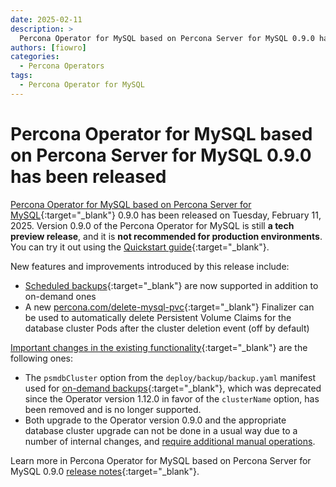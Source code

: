 ```yaml
---
date: 2025-02-11
description: >
  Percona Operator for MySQL based on Percona Server for MySQL 0.9.0 has been released on Tuesday, February 11, 2025.
authors: [fiowro]
categories:
  - Percona Operators
tags:
  - Percona Operator for MySQL
---
```


# Percona Operator for MySQL based on Percona Server for MySQL 0.9.0 has been released

<!-- more -->

[Percona Operator for MySQL based on Percona Server for MySQL](https://docs.percona.com/percona-operator-for-mysql/ps/index.html){:target="_blank"} 0.9.0 has been released on Tuesday, February 11, 2025.
Version 0.9.0 of the Percona Operator for MySQL is still **a tech preview release**, and it is **not recommended for production environments**. You can try it out using the [Quickstart guide](https://docs.percona.com/percona-operator-for-mysql/ps/quickstart.html){:target="_blank"}.

New features and improvements introduced by this release include:

* [Scheduled backups](https://docs.percona.com/percona-operator-for-mysql/ps/backups-scheduled.html){:target="_blank"} are now supported in addition to on-demand ones
* A new [percona.com/delete-mysql-pvc](https://docs.percona.com/percona-operator-for-mysql/ps/operator.html#metadata-name){:target="_blank"} Finalizer can be used to automatically delete Persistent Volume Claims for the database cluster Pods after the cluster deletion event (off by default)

[Important changes in the existing functionality](https://docs.percona.com/percona-operator-for-mysql/ps/ReleaseNotes/Kubernetes-Operator-for-PS-RN0.9.0.html#deprecation-and-removal){:target="_blank"} are the following ones:

* The `psmdbCluster` option from the `deploy/backup/backup.yaml` manifest used for [on-demand backups](https://docs.percona.com/percona-operator-for-mongodb/backups-ondemand.html){:target="_blank"}, which was deprecated since the Operator version 1.12.0 in favor of the `clusterName` option, has been removed and is no longer supported.
* Both upgrade to the Operator version 0.9.0 and the appropriate database cluster upgrade can not be done in a usual way due to a number of internal changes, and [require additional manual operations](https://docs.percona.com/percona-operator-for-mysql/ps/ReleaseNotes/Kubernetes-Operator-for-PS-RN0.9.0.html#known-limitations).

Learn more in Percona Operator for MySQL based on Percona Server for MySQL 0.9.0 [release notes](https://docs.percona.com/percona-operator-for-mysql/ps/ReleaseNotes/Kubernetes-Operator-for-PS-RN0.9.0.html){:target="_blank"}.
